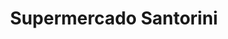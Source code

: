 ---
title: "Supermercado Santorini"
url: /santa-marta/supermercado-santorini/
shop: supermercado
---